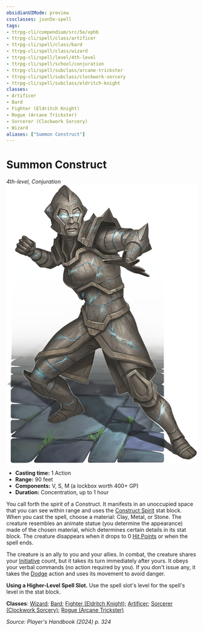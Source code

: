 ```yaml
---
obsidianUIMode: preview
cssclasses: json5e-spell
tags:
- ttrpg-cli/compendium/src/5e/xphb
- ttrpg-cli/spell/class/artificer
- ttrpg-cli/spell/class/bard
- ttrpg-cli/spell/class/wizard
- ttrpg-cli/spell/level/4th-level
- ttrpg-cli/spell/school/conjuration
- ttrpg-cli/spell/subclass/arcane-trickster
- ttrpg-cli/spell/subclass/clockwork-sorcery
- ttrpg-cli/spell/subclass/eldritch-knight
classes:
- Artificer
- Bard
- Fighter (Eldritch Knight)
- Rogue (Arcane Trickster)
- Sorcerer (Clockwork Sorcery)
- Wizard
aliases: ["Summon Construct"]
---
```

# Summon Construct
*4th-level, Conjuration*  
![](Misc%20Files/CLI/compendium/spells/img/summon-construct.webp#right)

- **Casting time:** 1 Action
- **Range:** 90 feet
- **Components:** V, S, M (a lockbox worth 400+ GP)
- **Duration:** Concentration, up to 1 hour

You call forth the spirit of a Construct. It manifests in an unoccupied space that you can see within range and uses the [Construct Spirit](Misc%20Files/CLI/compendium/bestiary/construct/construct-spirit-xphb.md) stat block. When you cast the spell, choose a material: Clay, Metal, or Stone. The creature resembles an animate statue (you determine the appearance) made of the chosen material, which determines certain details in its stat block. The creature disappears when it drops to 0 [Hit Points](Misc%20Files/CLI/rules/variant-rules/hit-points-xphb.md) or when the spell ends.

The creature is an ally to you and your allies. In combat, the creature shares your [Initiative](Misc%20Files/CLI/rules/variant-rules/initiative-xphb.md) count, but it takes its turn immediately after yours. It obeys your verbal commands (no action required by you). If you don't issue any, it takes the [Dodge](Misc%20Files/CLI/rules/actions.md#Dodge) action and uses its movement to avoid danger.

**Using a Higher-Level Spell Slot.** Use the spell slot's level for the spell's level in the stat block.

**Classes**: [Wizard](Misc%20Files/CLI/compendium/lists/list-spells-classes-wizard.md); [Bard](Misc%20Files/CLI/compendium/lists/list-spells-classes-bard.md); [Fighter (Eldritch Knight)](Misc%20Files/CLI/compendium/lists/list-spells-classes-fighter-xphb-eldritch-knight-xphb.md "subclass=XPHB;class=XPHB"); [Artificer](Misc%20Files/CLI/compendium/lists/list-spells-classes-artificer.md); [Sorcerer (Clockwork Sorcery)](Misc%20Files/CLI/compendium/lists/list-spells-classes-sorcerer-xphb-clockwork-sorcery-xphb.md "subclass=XPHB;class=XPHB"); [Rogue (Arcane Trickster)](Misc%20Files/CLI/compendium/lists/list-spells-classes-rogue-xphb-arcane-trickster-xphb.md "subclass=XPHB;class=XPHB")

*Source: Player's Handbook (2024) p. 324*